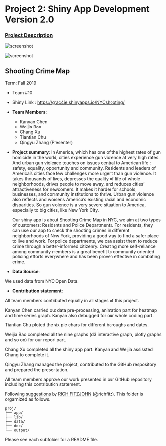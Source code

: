 # Project 2: Shiny App Development Version 2.0

### [Project Description](doc/project2_desc.md)

![screenshot](doc/screenshot2.png)

![screenshot](screenshot11.png)


## Shooting Crime Map
Term: Fall 2019

+ Team #10

+ Shiny Link : https://grac4ie.shinyapps.io/NYCshooting/

+ **Team Members**: 
     + Kanyan Chen
     + Weijia Bao
     + Chang Xu
     + Tiantian Chu
     + Qingyu Zhang (Presenter)      

+ **Project summary**: 
In America, which has one of the highest rates of gun homicide in the world, cities experience gun violence at very high rates.  And urban gun violence touches on issues central to American life : safety, equality, opportunity and community. Residents and leaders of America’s cities face few challenges more urgent than gun violence. It takes thousands of lives, depresses the quality of life of whole neighborhoods, drives people to move away, and reduces cities’ attractiveness for newcomers. It makes it harder for schools, businesses, and community institutions to thrive. Urban gun violence also reflects and worsens America’s existing racial and economic disparities. So gun violence is a very severe situation to America, especially to big cities, like New York City.

  Our shiny app is about Shooting Crime Map in NYC, we aim at two types of customers: Residents and Police Departments. For residents, they can use our app to check the shooting crimes in different neighborhoods of New York, providing a good way to find a safer place to live and work. For police departments, we can assist them to reduce crime through a better-informed citizenry. Creating more self-reliance among community members is a great benefit to community oriented policing efforts everywhere and has been proven effective in combating crime.


+ **Data Source**:

We used data from NYC Open Data.

+ **Contribution statement**: 

All team members contributed equally in all stages of this project.

Kanyan Chen carried out data pre-processing, animation part for heatmap and time series graph. Kanyan also debugged for our whole coding part.

Tiantian Chu ploted the six pie chars for different boroughs and dates.

Weijia Bao completed all the nine graphs (d3 interactive graph, plotly graphs and so on) for our report part.

Chang Xu completed all the shiny app part. Kanyan and Weijia assissted Chang to complete it.

Qingyu Zhang managed the project, contributed to the GitHub respository and prepared the presentation.

All team members approve our work presented in our GitHub repository including this contribution statement.

Following [suggestions](http://nicercode.github.io/blog/2013-04-05-projects/) by [RICH FITZJOHN](http://nicercode.github.io/about/#Team) (@richfitz). This folder is orgarnized as follows.

```
proj/
├── app/
├── lib/
├── data/
├── doc/
└── output/
```

Please see each subfolder for a README file.

